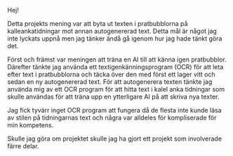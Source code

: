 Hej!

Detta projekts mening var att byta ut texten i pratbubblorna på kalleankatidningar mot annan autogenererad text.
Detta mål är något jag inte lyckats uppnå men jag tänker ändå gå igenom hur jag hade tänkt göra det.

Först och främst var meningen att träna en AI till att känna igen pratbubblor. Därefter tänkte jag använda ett textigenkänningsprogram (OCR)
för att leta efter text i pratbubblorna och täcka över den med först ett lager vitt och sedan en ny autogenererad text. För att autogenerera texten
tänkte jag använda mig av ett OCR program för att hitta text i kalel anka tidningar som skulle användas för att träna upp en ytterligare AI på att
skriva nya texter. 

Jag fick tyvärr inget OCR program att fungera då de flesta inte kunde läsa av stilen på tidningarnas text och några var alldeles för kompliserade för 
min kompetens. 

Skulle jag göra om projektet skulle jag ha gjort ett projekt som involverade färre delar.

